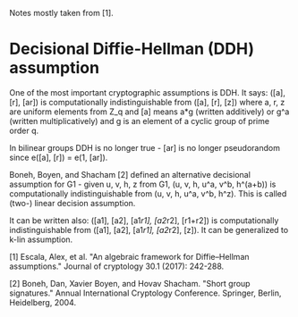 Notes mostly taken from [1].

# Decisional Diffie-Hellman (DDH) assumption

One of the most important cryptographic assumptions is DDH. It says: ([a], [r], [ar]) is computationally indistinguishable from ([a], [r], [z]) where a, r, z are uniform elements from Z_q and [a] means a*g (written additively) or g^a (written multiplicatively) and g is an element of a cyclic group of prime order q.

In bilinear groups DDH is no longer true - [ar] is no longer pseudorandom since e([a], [r]) = e(1, [ar]).

Boneh, Boyen, and Shacham [2] defined an alternative decisional assumption for G1 - given u, v, h, z from G1, (u, v, h, u^a, v^b, h^(a+b)) is computationally indistinguishable from (u, v, h, u^a, v^b, h^z). This is called (two-) linear decision assumption.

It can be written also: ([a1], [a2], [a1*r1], [a2*r2], [r1+r2]) is computationally indistinguishable from ([a1], [a2], [a1*r1], [a2*r2], [z]). It can be generalized to k-lin assumption.




[1] Escala, Alex, et al. "An algebraic framework for Diffie–Hellman assumptions." Journal of cryptology 30.1 (2017): 242-288.

[2] Boneh, Dan, Xavier Boyen, and Hovav Shacham. "Short group signatures." Annual International Cryptology Conference. Springer, Berlin, Heidelberg, 2004.
